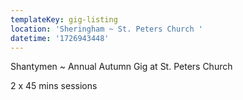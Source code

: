 ```yaml
---
templateKey: gig-listing
location: 'Sheringham ~ St. Peters Church '
datetime: '1726943448'
---
```

S﻿hantymen ~ Annual Autumn Gig at St. Peters Church

2﻿ x 45 mins sessions